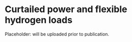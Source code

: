 # Curtailed power and flexible hydrogen loads

Placeholder: will be uploaded prior to publication.

